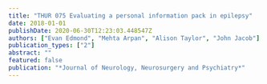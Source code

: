 ```yaml
---
title: "THUR 075 Evaluating a personal information pack in epilepsy"
date: 2018-01-01
publishDate: 2020-06-30T12:23:03.448547Z
authors: ["Evan Edmond", "Mehta Arpan", "Alison Taylor", "John Jacob"]
publication_types: ["2"]
abstract: ""
featured: false
publication: "*Journal of Neurology, Neurosurgery and Psychiatry*"
---
```


